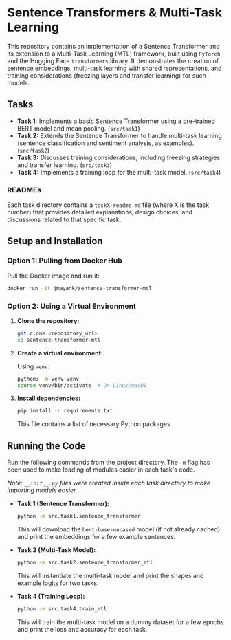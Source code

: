 # Sentence Transformers & Multi-Task Learning

This repository contains an implementation of a Sentence Transformer and its extension to a Multi-Task Learning (MTL) framework, built using `PyTorch` and the Hugging Face `transformers` library. It demonstrates the creation of sentence embeddings, multi-task learning with shared representations, and training considerations (freezing layers and transfer learning) for such models.


## Tasks

*   **Task 1:** Implements a basic Sentence Transformer using a pre-trained BERT model and mean pooling.  (`src/task1`)
*   **Task 2:** Extends the Sentence Transformer to handle multi-task learning (sentence classification and sentiment analysis, as examples). (`src/task2`)
*   **Task 3:** Discusses training considerations, including freezing strategies and transfer learning. (`src/task3`)
*   **Task 4:** Implements a training loop for the multi-task model. (`src/task4`)

### READMEs

Each task directory contains a `taskX-readme.md` file (where X is the task number) that provides detailed explanations, design choices, and discussions related to that specific task.

## Setup and Installation

### Option 1: Pulling from Docker Hub

Pull the Docker image and run it:

```bash
docker run -it jmayank/sentence-transformer-mtl
```

### Option 2: Using a Virtual Environment

1.  **Clone the repository:**

    ```bash
    git clone <repository_url>
    cd sentence-transformer-mtl
    ```

2.  **Create a virtual environment:**

    Using `venv`:

    ```bash
    python3 -m venv venv
    source venv/bin/activate  # On Linux/macOS
    ```

3.  **Install dependencies:**

    ```bash
    pip install -r requirements.txt
    ```
    This file contains a list of necessary Python packages
        
## Running the Code

Run the following commands from the project directory. The `-m` flag has been used to make loading of modules easier in each task's code. 

_Note: `__init__.py` files were created inside each task directory to make importing models easier._

*   **Task 1 (Sentence Transformer):**

    ```bash
    python -m src.task1.sentence_transformer
    ```
    This will download the `bert-base-uncased` model (if not already cached) and print the embeddings for a few example sentences.

*   **Task 2 (Multi-Task Model):**

    ```bash
    python -m src.task2.sentence_transformer_mtl
    ```
    This will instantiate the multi-task model and print the shapes and example logits for two tasks.

*   **Task 4 (Training Loop):**

    ```bash
    python -m src.task4.train_mtl
    ```
     This will train the multi-task model on a dummy dataset for a few epochs and print the loss and accuracy for each task.